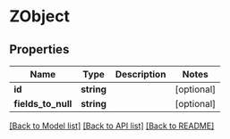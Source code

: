 # ZObject

## Properties
Name | Type | Description | Notes
------------ | ------------- | ------------- | -------------
**id** | **string** |  | [optional] 
**fields_to_null** | **string** |  | [optional] 

[[Back to Model list]](../README.md#documentation-for-models) [[Back to API list]](../README.md#documentation-for-api-endpoints) [[Back to README]](../README.md)



